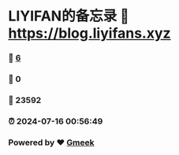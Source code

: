# LIYIFAN的备忘录 :link: https://blog.liyifans.xyz 
### :page_facing_up: [6](https://blog.liyifans.xyz/tag.html) 
### :speech_balloon: 0 
### :hibiscus: 23592 
### :alarm_clock: 2024-07-16 00:56:49 
### Powered by :heart: [Gmeek](https://github.com/Meekdai/Gmeek)
